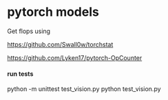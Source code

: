 # pytorch models

Get flops using

https://github.com/Swall0w/torchstat

https://github.com/Lyken17/pytorch-OpCounter

#### run tests

python -m unittest test_vision.py
python test_vision.py
